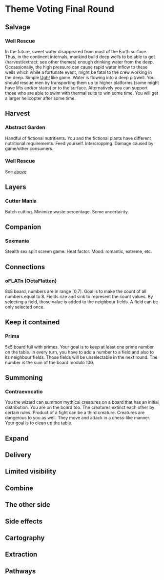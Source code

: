 ﻿Theme Voting Final Round
========================

## Salvage

<a id="well-rescue-main"></a>

### Well Rescue

In the future, sweet water disappeared from most of the Earth surface.
Thus, in the continent internals, mankind build deep wells to be able to get (harvest/extract; see other themes) enough drinking water from the deep.
Occassionally, the high pressure can cause rapid water inflow to these wells which while a fortunate event, might be fatal to the crew working in the deep.
Simple [Ugh!](https://en.wikipedia.org/wiki/Ugh!) like game. Water is flowing into a deep pit/well.
You should rescue men by transporting them up to higher platforms (some might have lifts and/or stairs) or to the surface.
Alternatively you can support those who are able to swim with thermal suits to win some time.
You will get a larger helicopter after some time.

## Harvest

### Abstract Garden

Handful of fictional nutritients.
You and the fictional plants have different nutritional requirements.
Feed yourself.
Intercropping.
Damage caused by game/other consumers.


### Well Rescue

See [above](#well-rescue-main).

## Layers

### Cutter Mania

Batch cutting. 
Minimize waste percentage.
Some uncertainty.

## Companion

### Sexmania

Stealth sex split screen game.
Heat factor.
Mood: romantic, extreme, etc.

## Connections

### oFLATn (OctaFlatten)

8x8 board, numbers are in range \[0,7\].
Goal is to make the count of all numbers equal to 8.
Fields rize and sink to represent the count values.
By selecting a field, those value is added to the neighbour fields.
A field can be only selected once.

## Keep it contained

### Prima

5x5 board full with primes.
Your goal is to keep at least one prime number on the table.
In every turn, you have to add a number to a field and also to its neighbour fields.
Those fields will be unselectable in the next round.
The number is the sum of the board modulo 100.


## Summoning

### Contraevocatio

You the wizard can summon mythical creatures on a board that has an initial distribution.
You are on the board too.
The creatures extinct each other by certain rules.
Product of a fight can be a third creature.
Creatures are dangerous to you as well.
They move and attack in a chess-like manner.
Your goal is to clean up the table.


## Expand



## Delivery



## Limited visibility



## Combine



## The other side



## Side effects



## Cartography



## Extraction



## Pathways

